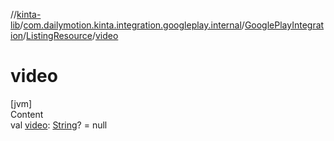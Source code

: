 //[kinta-lib](../../../../index.md)/[com.dailymotion.kinta.integration.googleplay.internal](../../index.md)/[GooglePlayIntegration](../index.md)/[ListingResource](index.md)/[video](video.md)



# video  
[jvm]  
Content  
val [video](video.md): [String](https://kotlinlang.org/api/latest/jvm/stdlib/kotlin/-string/index.html)? = null  



